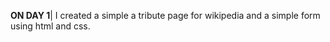 **ON DAY 1**| I created a simple a tribute page for wikipedia and a simple form using html and css.
